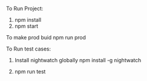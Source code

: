 To Run Project:
1. npm install
2. npm start

To make prod buid
npm run prod

To Run test cases:
1. Install nightwatch globally
npm install -g nightwatch

2. npm run test


